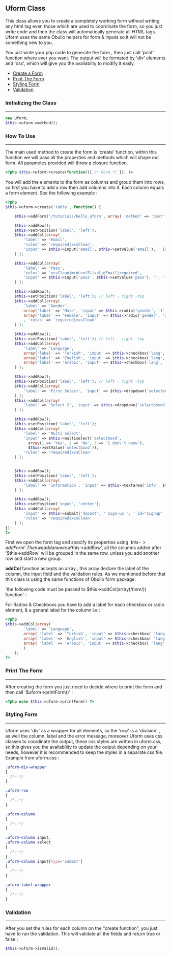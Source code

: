 ## Uform Class

This class allows you to create a completely working form without writing any html tag even those which are used to coordinate the form, so you just write code and then the class will automatically generate all HTML tags.
Uform uses the same Obullo helpers for form & inputs so it will not be something new to you.

You just write your php code to generate the form , then just call 'print' function where ever you want. The output will be formated by 'div' elements and 'css', which will give you the availabilty to modify it easly.

<ul>
<li><a href='#createForm'>Create a Form</a></li>
<li><a href='#printTheForm'>Print The Form</a></li>
<li><a href='#styling'>Styling Form</a></li>
<li><a href='#validation'>Validation</a></li>
</ul>

### Initializing the Class

-------

```php
new Uform;
$this->uform->method();
```

### How To Use <a name='createForm'></a>

------

The main used method to create the form is 'create' function, within this function we will pass all the properties and methods which will shape our form.
All parametes provided will throw a closure function.

```php
<?php $this->uform->create(function(){ /* Form */ }); ?>
```

You will add the elements to the form as columns and group them into rows, so first you have to add a row then add columns into it. Each column equals a form element.
See the following example :

```php
<?php
$this->uform->create('table', function() {

    $this->addForm('/tutorials/hello_uform', array( 'method' => 'post' ) );

    $this->addRow();
    $this->setPosition('label', 'left');
    $this->addCol(array(
        'label' => 'Email',
        'rules' => 'required|xssClean',
        'input' => $this->input('email', $this->setValue('email'), ' id="email" ' ),
    ) );

    $this->addCol(array(
        'label' => 'Pass',
        'rules' => 'xssClean|minLen(5)|validEmail|required',
        'input' => $this->input('pass', $this->setValue('pass'), '', ' id="password" ' ),
    ) );

    $this->addRow();
    $this->setPosition('label', 'left'); // left - right -top
    $this->addCol(array(
        'label' => 'Gender',
        array('label' => 'Male', 'input' => $this->radio('gender', '1', $this->setValue('gender') ) ),
        array('label' => 'Female', 'input' => $this->radio('gender', '2', $this->setValue('gender') ) )
        , 'rules' => 'required|xssClean'
    ) );

    $this->addRow();
    $this->setPosition('label', 'left'); // left - right -top
    $this->addCol(array(
        'label' => 'Language',
        array('label' => 'Turkish', 'input' => $this->checkbox('lang', 'TR', $this->setValue('lang') ) ),
        array('label' => 'English', 'input' => $this->checkbox('lang', 'EN', $this->setValue('lang') ) ),
        array('label' => 'Arabic', 'input' => $this->checkbox('lang', 'AR', $this->setValue('lang') ) )
    ) );

    $this->addRow();
    $this->setPosition('label', 'left'); // left - right -top
    $this->addCol(array(
        'label' => 'First Select', 'input' => $this->dropdown('selectbox', array(1 => 'Yes', 2 => 'No', 3 => 'I don\'t know'), $this->setValue('selectbox') )
    ) );
    $this->addCol(array(
        'label' => 'Select 2', 'input' => $this->dropdown('selectbosdd', array(1 => 'Yes', 2 => 'No', 3 => 'I don\'t know') )
    ) );

    $this->addRow();
    $this->setPosition('label', 'left');
    $this->addCol(array(
        'label' => 'Multi Select', 
        'input' => $this->multiselect('selectboxd',
          array(1 => 'Yes', 2 => 'No', 3 => 'I don\'t know'),
          $this->setValue('selectboxd')),
        'rules' => 'required|xssClean'
    ) );


    $this->addRow();
    $this->setPosition('label', 'left');
    $this->addCol(array(
        'label' => 'Information', 'input' => $this->textarea('info', $this->setValue('info'))
    ) );

    $this->addRow();
    $this->setPosition('input', 'center');
    $this->addCol(array(
        'input' => $this->submit('dopost', ' Sign-up ', ' id="signup" '), 
        'rules' => 'required|xssClean'
    ) );
});
?>
```

First we open the form tag and specify its properties using '$this->addForm'. Then we add a new row '$this->addRow', all the columns added after '$this->addRow' will be grouped in the same row. unless you add another row and start a new group.

<strong>addCol</strong> function accepts an array , this array declare the label of the column, the input field and the validation rules.
As we mentioned before that this class is using the same functions of Obullo form package.

'the following code must be passed to $this->addCol(array(/*here*/)) function' :

For Radios & Checkboxs you have to add a label for each checkbox or radio element, & a general label for the column i.e :

```php
<?php
$this->addCol(array(
        'label' => 'Language',
        array( 'label' => 'Turkish', 'input' => $this->checkbox( 'lang', 'TR', $this->setValue( 'lang' ) ) ) ,
        array( 'label' => 'English', 'input' => $this->checkbox( 'lang', 'EN', $this->setValue( 'lang' ) ) ),
        array( 'label' => 'Arabic', 'input' => $this->checkbox( 'lang', 'AR', $this->setValue( 'lang' ) ) )
        )
    );
?>
```

### Print The Form <a name='printTheForm'></a>

------

After creating the form you just need to decide where to print the form and then call '$uform->printForm()' :

```php
<?php echo $this->uform->printForm() ?>
```

### Styling Form <a name='styling'></a>

------

Uform uses 'div' as a wrapper for all elements, so the 'row' is a 'division' , as well the column, label and the error message, moreover Uform uses css classes to coordinate the output, these css styles are written in uform.css, so this gives you the availability to update the output depending on your needs, however it is recommended to keep the styles in a separate css file.
Example from uform.css :

```css
.uform-div-wrapper
{
  /*--*/
}

.uform-row
{
  /*--*/
}

.uform-column
{
  /*--*/
}

.uform-column input,
.uform-column select
{
  /*--*/
}
.uform-column input[type='submit']
{
  /*--*/
}

.uform-label-wrapper
{
  /*--*/
}
```

### Validation <a name='validation'></a>

------

After you set the rules for each column on the "create function", you just have to run the validation. This will validate all the fields and return true or false :

```php
$this->uform->isValid();
```